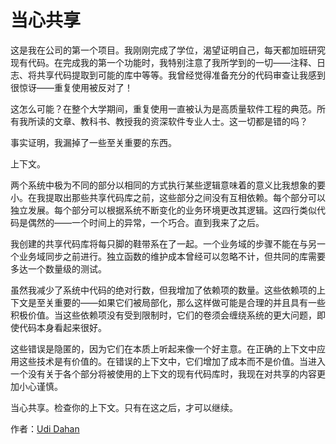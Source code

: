 # 当心共享

这是我在公司的第一个项目。我刚刚完成了学位，渴望证明自己，每天都加班研究现有代码。在完成我的第一个功能时，我特别注意了我所学到的一切——注释、日志、将共享代码提取到可能的库中等等。我曾经觉得准备充分的代码审查让我感到很惊讶——重复使用被反对了！

这怎么可能？在整个大学期间，重复使用一直被认为是高质量软件工程的典范。所有我所读的文章、教科书、教授我的资深软件专业人士。这一切都是错的吗？

事实证明，我漏掉了一些至关重要的东西。

上下文。

两个系统中极为不同的部分以相同的方式执行某些逻辑意味着的意义比我想象的要小。在我提取出那些共享代码库之前，这些部分之间没有互相依赖。每个部分可以独立发展。每个部分可以根据系统不断变化的业务环境更改其逻辑。这四行类似代码是偶然的——一个时间上的异常，一个巧合。直到我来了之后。

我创建的共享代码库将每只脚的鞋带系在了一起。一个业务域的步骤不能在与另一个业务域同步之前进行。独立函数的维护成本曾经可以忽略不计，但共同的库需要多达一个数量级的测试。

虽然我减少了系统中代码的绝对行数，但我增加了依赖项的数量。这些依赖项的上下文是至关重要的——如果它们被局部化，那么这样做可能是合理的并且具有一些积极价值。当这些依赖项没有受到限制时，它们的卷须会缠绕系统的更大问题，即使代码本身看起来很好。

这些错误是隐匿的，因为它们在本质上听起来像一个好主意。在正确的上下文中应用这些技术是有价值的。在错误的上下文中，它们增加了成本而不是价值。当进入一个没有关于各个部分将被使用的上下文的现有代码库时，我现在对共享的内容更加小心谨慎。

当心共享。检查你的上下文。只有在这之后，才可以继续。

作者：[Udi Dahan](http://programmer.97things.oreilly.com/wiki/index.php/Udi_Dahan)